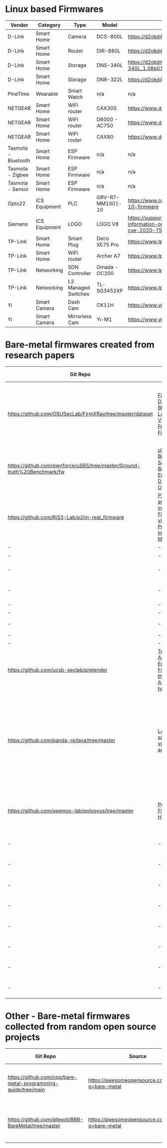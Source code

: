 # Linux based Firmwares
| Vendor  | Category | Type | Model | Binary | Source Code |
|---------|----------|------|-------|--------|-------------|
| D-Link  | Smart Home | Camera | DCS-800L | https://d2okd4tdjucp2n.cloudfront.net/DCS-800L/DCS-800L_A1_v1.06.10.zip | https://dlink-gpl.s3.amazonaws.com/GPL1900119/DCS-800L_A1_GPL10610.tar.gz |
| D-Link | Smart Home | Router | DIR-880L | https://d2okd4tdjucp2n.cloudfront.net/DIR-880L/DIR-880L_A1_FW_1.07.zip | https://dlink-gpl.s3.amazonaws.com/GPL1900168/DIR880A1_GPL108WWb06.tar.gz |
| D-Link | Smart Home |	Storage	| DNS-340L | https://d2okd4tdjucp2n.cloudfront.net/DNS-340L/DLINK_DNS-340L_1.08b01(1.01.0502.2018).zip | https://dlink-gpl.s3.amazonaws.com/GPL1600307/DNS340L_Ax_GPL10505.tar.gz |
| D-Link | Smart Home | Storage | DNR-322L | https://d2okd4tdjucp2n.cloudfront.net/DNR-322LB/DNR-322L_V3_02_15.zip | https://dlink-gpl.s3.amazonaws.com/GPL1600325/DNR-322L_B1_FW_V3.01_GPL_20160714.tar.gz |
| PineTIme | Wearable | Smart Watch | n/a |	n/a	| https://github.com/joaquimorg/PinetimeLite |
| NETGEAR | Smart Home | WiFi router | CAX30S | https://www.downloads.netgear.com/files/GDC/CAX30/CAX30-V1.4.11.2.zip | https://www.downloads.netgear.com/files/GPL/CAX30_v1.4.9.4_gpl.zip |
| NETGEAR | Smart Home | WiFi router | D6000 - AC750 | https://www.downloads.netgear.com/files/GDC/D6000/D6000_V1.0.0.80_1.0.1.zip |https://www.downloads.netgear.com/files/GPL/D6000_v1.0.0.80_GPL-20200806.tar.gz |
| NETGEAR | Smart Home | WiFi router | CAX80 | https://www.downloads.netgear.com/files/GDC/CAX80/CAX80-V2.1.5.2.zip | https://www.downloads.netgear.com/files/GPL/OpenBFC_20.1_RDKM_3party.tar.gz |
| Tasmota - Bluetooth | Smart Home | ESP Firmware | n/a | n/a |	https://github.com/arendst/Tasmota |
| Tasmota - Zigbee | Smart Home | ESP Firmware | n/a | n/a |	https://github.com/arendst/Tasmota |
| Tasmota - Sensor | Smart Home | ESP Firmware | n/a | n/a |	https://github.com/arendst/Tasmota |
| Opto22 | ICS Equipment | PLC | GRV-R7-MM1001-10 | https://www.opto22.com/support/resources-tools/downloads/grv-r7-mm1001-10-firmware | https://github.com/Opto22/node-red-contrib-groov-io | https://github.com/Parrot-Developers/olympe
| Siemens | ICS Equipment | LOGO | LOGO V8 | https://support.industry.siemens.com/cs/document/109780764/product-information-on-the-firmware-update-for-logo!-8-for-security-vulnerability-cve-2020-7593-?dti=0&pnid=13613&lc=en-WW | n/a |
| TP-Link | Smart Home | Smart Plug | Deco XE75 Pro | https://www.tp-link.com/us/support/download/deco-xe75-pro/#Firmware | https://www.tp-link.com/us/support/gpl-code/ |
| TP-Link | Smart Home | WiFi router | Archer A7 | https://www.tp-link.com/us/support/download/archer-a7/#Firmware | https://www.tp-link.com/us/support/gpl-code/ |
| TP-Link | Networking | SDN Controller | Omada - OC200 | https://www.tp-link.com/us/support/download/oc200/#Firmware | https://www.tp-link.com/us/support/gpl-code/ |
| TP-Link | Networking | L2 Managed Switches | TL-SG3452XP | https://www.tp-link.com/us/support/download/tl-sg3452xp/#Firmware | https://www.tp-link.com/us/support/gpl-code/ |
| Yi | Smart Camera | Dash Cam | CK11H | https://www.yitechnology.com/firmware | n/a |
| Yi | Smart Camera | Mirrorless Cam | Yi-M1 | https://www.yitechnology.com/firmware/ | n/a |

# Bare-metal firmwares created from research papers
| Git Repo |&nbsp;&nbsp;&nbsp;&nbsp;&nbsp;&nbsp;&nbsp;&nbsp;&nbsp;&nbsp;&nbsp;&nbsp;&nbsp;&nbsp;Research Paper&nbsp;&nbsp;&nbsp;&nbsp;&nbsp;&nbsp;&nbsp;&nbsp;&nbsp;&nbsp;&nbsp;&nbsp;&nbsp;&nbsp;| Authors | Firmware Type | OS | SDK | Hardware used |&nbsp;&nbsp;&nbsp;&nbsp;&nbsp;&nbsp;&nbsp;&nbsp;&nbsp;&nbsp;&nbsp;&nbsp;&nbsp;&nbsp;Comments&nbsp;&nbsp;&nbsp;&nbsp;&nbsp;&nbsp;&nbsp;&nbsp;&nbsp;&nbsp;&nbsp;&nbsp;&nbsp;&nbsp;|
|----------|-----------------------------------|---------|---------------|----|-----|---------------|---------------------------|
| https://github.com/OSUSecLab/FirmXRay/tree/master/dataset | [FirmXRay: Detecting Bluetooth Link Layer Vulnerabilities From Bare-Metal Firmware](http://web.cse.ohio-state.edu/~wen.423/papers/ccs20_FirmXRay) | Haohuang Wen, Zhiqiang Lin and Yinqian Zhang | BLE Bluetooth Low energy based firmwares | n/a (bare-metal) |[BLE-STACK](https://www.ti.com/tool/BLE-STACK) (Ti) and [SoftDevice API](https://infocenter.nordicsemi.com/index.jsp?topic=%2Fstruct_nrf52%2Fstruct%2Fnrf52_softdevices.html&cp=4_5) (Nordic) | [nRF52-DK](https://www.nordicsemi.com/Products/Development-hardware/nrf52-dk) for Nordic bases firmwares. [SimpleLink Bluetooth Low Energy family of ARM Cortex-M3](https://www.ti.com/wireless-connectivity/bluetooth/products.html) are the boards supported by BLE STACK | n/a |
| https://github.com/pwnforce/uSBS/tree/master/Ground-truth%20Benchmark/fw | [μSBS: Static Binary Sanitization of Bare-metal Embedded Devices for Fault Observability](https://www.usenix.org/conference/raid2020/presentation/salehi) | Majid Salehi, Danny Hughes and Bruno Crispo |  Firmwares the access peripheral TCP/UDP | n/a (bare-metal) | [STM32Cube Ethernet HAL and LwIP](https://www.st.com/resource/en/user_manual/um1713-developing-applications-on-stm32cube-with-lwip-tcpip-stack-stmicroelectronics.pdf) | [STM32-Nucleo F401RE](https://www.st.com/en/evaluation-tools/nucleo-f401re.html), [STM32F479I-Eval](https://www.st.com/en/microcontrollers-microprocessors/stm32f469-479.html), [STM32F4Discovery](https://www.st.com/en/evaluation-tools/stm32f4discovery.html), [STM32-Nucleo L152RE](https://www.st.com/en/evaluation-tools/nucleo-l152re.html) | n/a |
| https://github.com/RiS3-Lab/p2im-real_firmware | [P2IM: Scalable and Hardware-independent Firmware Testing via Automatic Peripheral Interface Modeling](https://www.usenix.org/system/files/sec20-feng.pdf) | Bo Feng, Alejandro Mera, Long Lu | Robot | None (bare-metal) | DIY | [STM32F103RB](https://stm32-base.org/boards/) | n/a |			
|  -  |  -  |  -  | PLC	| Arduino | DIY	| [STM32F429ZI](https://stm32-base.org/boards/) | n/a |
|  -  |  -  |  -  | Gateway |	Arduino | DIY | [STM32F103RB](https://stm32-base.org/boards/) | n/a |
|  -  |  -  |  -  | Drone | None (bare-metal) | DIY | [STM32F103RB](https://stm32-base.org/boards/) | n/a |
|  -  |  -  |  -  | CNC | None (bare-metal) | DIY | [STM32F429ZI](https://stm32-base.org/boards/) | n/a | 
|  -  |  -  |  -  | Reflow Oven | Arduino | DIY | [STM32F103RB](https://stm32-base.org/boards/) | n/a | 
|  -  |  -  |  -  | Console | RIOT | DIY | [MK64FN1M0VLL12](https://www.nxp.com/part/MK64FN1M0VLL12#/) | n/a | 
|  -  |  -  |  -  | Steering Control | Arduino	| DIY | [SAM3X8E](https://www.microchip.com/en-us/product/ATSAM3X8E) | n/a | 
|  -  |  -  |  -  | Soldering Iron | FreeRTOS | DIY | [STM32F103RB](https://stm32-base.org/boards/) | n/a | 
|  -  |  -  |  -  | Heat Press | Arduino | DIY | [STM32F103RB](https://stm32-base.org/boards/) | n/a | 
| https://github.com/ucsb-seclab/pretender | [Toward the Analysis of Embedded Firmware through Automated Re-hosting](https://www.usenix.org/system/files/raid2019-gustafson.pdf) | Eric Gustafson, Marius Muench, et al. | Firmwares that use peripherals Radio, UART, RF-lock, Thermostat and I2C | Mbed OS 5 |DIY | MAX32600, STM32-Nucleo_F072RB and STM-Nucleo_L152RE | n/a |
| https://github.com/panda-re/lava/tree/master | [LAVA: Large-scale automated vulnerability addition](https://ieeexplore.ieee.org/document/7546498) | Brendan Dolan-Gavitt, Patrick Hulin et al. | n/a | n/a | DIY | n/a | LAVA is tool used to inject bugs into a program, some of the example programs with bugs injected by LAVA has been included in the dataset.  The packages used by the tool are obsolete right now. But it is worth reading it, the paper [What You Corrupt Is Not What You Crash: Challenges in Fuzzing Embedded Devices](https://s3.eurecom.fr/docs/ndss18_muench.pdf) explains how to use lava to inject bugs into ur code |
| https://github.com/seemoo-lab/polypyus/tree/master | [Polypyus – The Firmware Historian](https://www.ndss-symposium.org/wp-content/uploads/bar2021_23004_paper.pdf) | Jan Friebertshauser, Florian Kosterhon, Jiska Classen and Matthias Hollick | BCM20702A1	| None (bare-metal)	| DIY | ARM7TDMI-S | Asus USB Dongle |
|  -  |  -  |  -  | BCM2070B0	| None (bare-metal)	| DIY | Cortex M3 | MacBook 2011, Thinkpad T420 |
|  -  |  -  |  -  | BCM4335C0	| None (bare-metal)	| DIY | Cortex M3 | Google Nexus 5 |
|  -  |  -  |  -  | BCM43430A1	| None (bare-metal)	| DIY | Cortex M3 | Raspberry Pi 3/Zero W |
|  -  |  -  |  -  | BCM4345B0	| None (bare-metal)	| DIY | Cortex M3 | iPhone 6 |
|  -  |  -  |  -  | BCM4345C0	| None (bare-metal)	| DIY | Cortex M3 | Raspberry Pi 3+/4 |
|  -  |  -  |  -  | BCM4347B0	| None (bare-metal)	| DIY | Cortex M4 | Samsung Galaxy S8 |
|  -  |  -  |  -  | BCM4375B1	| None (bare-metal)	| DIY | Cortex M3 | iPhone 8/X/XR |
|  -  |  -  |  -  | BCM4378B1	| None (bare-metal)	| DIY | Cortex M4 | iPhone 11/SE2 |


# Other - Bare-metal firmwares collected from random open source projects 
| Git Repo | Source |   Firmware Type  | OS | Hardware used | Comments |
|----------|--------|------------------|----|---------------|----------|
| https://github.com/cpq/bare-metal-programming-guide/tree/main | https://awesomeopensource.com/search?q=bare-metal | LED_blinky, UART, Webserver, minimal-RAM-access, systick | None (bare-metal) | STM32 Nucleo-F429ZI, TI EK-TM4C1294XL, TI EK-TM4C1294XL | Firmware from this project are in [Other/1](https://github.com/Sidharth224/Security-Firmware-Benchmark/tree/main/real-world-benchmark/Other/1) |	
| https://github.com/allexoll/BBB-BareMetal/tree/master | https://awesomeopensource.com/search?q=bare-metal | Bootloader, GPIO, I2C, LED, Low_level_init, UART, USB_Bootloader, stdlib | None (bare-metal) | STM32 Nucleo-F429ZI, TI EK-TM4C1294XL, TI EK-TM4C1294XL | Firmware from this project are in [Other/2](https://github.com/Sidharth224/Security-Firmware-Benchmark/tree/main/real-world-benchmark/Other/2) |	
					
